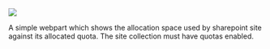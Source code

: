 <div class="thumbnail">
<a  href="https://raw.github.com/madhur/SPProjects/gh-pages/screenshots/sitequota.jpg" title="Site Quota WebPart"><img  src='https://raw.github.com/madhur/SPProjects/gh-pages/screenshots/sitequota.jpg' /></a>
</div>  

<p></p>

A simple webpart which shows the allocation space used by sharepoint site against its allocated quota. The site collection must have quotas enabled.
